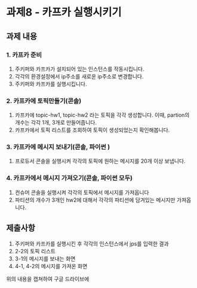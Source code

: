 # 과제8 - 카프카 실행시키기

## 과제 내용
### 1. 카프카 준비
1. 주키퍼와 카프카가 설치되어 있는 인스턴스를 작동시킵니다.
2. 각각의 환경설정에서 ip주소를 새로운 ip주소로 변경합니다.
3. 주키퍼와 카프카를 실행시킵니다.

### 2. 카프카에 토픽만들기(콘솔)
1. 카프카에 topic-hw1, topic-hw2 라는 토픽을 각각 생성합니다. 이때, partion의 개수는 각각 1개, 3개로 만들어줍니다.
2. 카프카에서 토픽 리스트를 조회하여 토픽이 생성되었는지 확인해봅니다.

### 3. 카프카에 메시지 보내기(콘솔, 파이썬 )
1. 프로듀서 콘솔을 실행시켜 각각의 토픽에 원하는 메시지를 20개 이상 보냅니다.

### 4. 카프카에서 메시지 가져오기(콘솔, 파이썬 모두)
1. 컨슈머 콘솔을 실행시켜 각각의 토픽에서 메시지를 가져옵니다
2. 파티션의 개수가 3개인 hw2에 대해서 각각의 파티션에 담겨있는 메시지만 가져옵니다.

## 제출사항
1. 주키퍼와 카프카를 실행시킨 후 각각의 인스턴스에서 jps를 입력한 결과
2. 2-2의 토픽 리스트
3. 3-1의 메시지를 보내는 화면
4. 4-1, 4-2의 메시지를 가져온 화면

위의 내용을 캡쳐하여 구글 드라이브에 

